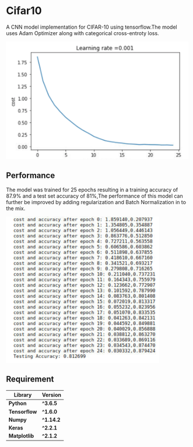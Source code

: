 # Cifar10
A CNN model implementation for CIFAR-10 using tensorflow.The model uses Adam Optimizer along with categorical cross-entroty loss.

<img src="https://raw.githubusercontent.com/thepixelatedguy/Cifar10/master/Media/graph.png" width="500">

## Performance
The model was trained for 25 epochs resulting in a training accuracy of 87.9% and a test set accuracy of 81%,The performance of this model can further be improved by adding regularization and Batch Normalization in to the mix.

<img src="https://raw.githubusercontent.com/thepixelatedguy/Cifar10/master/Media/accuracy.png" height="400">

## Requirement
**Library** | **Version**
--- | ---
**Python** | **^3.6.5**
**Tensorflow** | **^1.6.0**
**Numpy** | **^1.14.2** 
**Keras** | **^2.2.1**  
**Matplotlib** | **^2.1.2**
